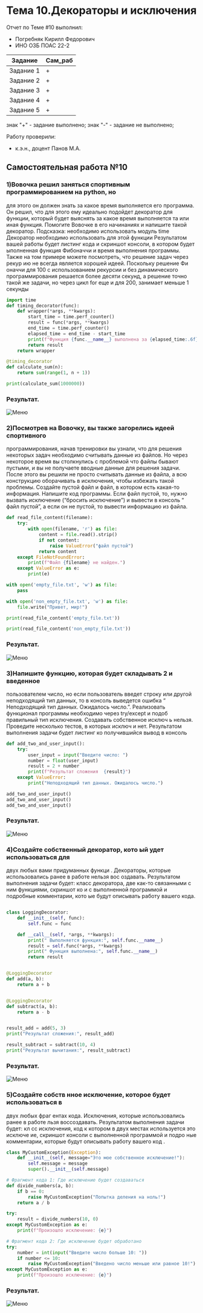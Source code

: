 
# Тема 10.Декораторы и исключения  
Отчет по Теме #10 выполнил:
- Погребняк Кирилл Федорович
- ИНО ОЗБ ПОАС 22-2

| Задание  | Сам_раб |
| ------ | ------ |
| Задание 1 | + | 
| Задание 2 | + | 
| Задание 3 | + | 
| Задание 4 | + | 
| Задание 5 | + | 



знак "+" - задание выполнено; знак "-" - задание не выполнено;

Работу проверили:
- к.э.н., доцент Панов М.А.

## Самостоятельная работа №10
### 1)Вовочка решил заняться спортивным программированием на python, но
для этого он должен знать за какое время выполняется его программа.
Он решил, что для этого ему идеально подойдет декоратор для
функции, который будет выяснять за какое время выполняется та или
иная функция. Помогите Вовочке в его начинаниях и напишите такой
декоратор.
Подсказка: необходимо использовать модуль time
Декоратор необходимо использовать для этой функции
Результатом вашей работы будет листинг кода и скриншот консоли, в
котором будет ыполненная функция Фибоначчи и время выполнения
программы.
Также на том примере можете посмотреть, что решение задач через
рекур ию не всегда является хорошей идеей. Поскольку решение
Фи оначчи для 100 с использованием рекурсии и без динамического
программирования решается более десяти секунд, а решение точно
такой же задачи, но через цикл for еще и для 200, занимает меньше 1
секунды



```python
import time
def timing_decorator(func):
    def wrapper(*args, **kwargs):
        start_time = time.perf_counter()
        result = func(*args, **kwargs)
        end_time = time.perf_counter()
        elapsed_time = end_time - start_time
        print(f"Функция {func.__name__} выполнена за {elapsed_time:.6f} секунд")
        return result
    return wrapper

@timing_decorator
def calculate_sum(n):
    return sum(range(1, n + 1))

print(calculate_sum(1000000))

```
### Результат.
![Меню](https://github.com/Fedorovich96/Software/blob/%D0%A2%D0%B5%D0%BC%D0%B0_10/pic/10-1.png)

### 2)Посмотрев на Вовочку, вы также загорелись идеей спортивного
программирования, начав тренировки вы узнали, что для решения
некоторых задач необходимо считывать данные из файлов. Но через
некоторое время вы столкнулись с проблемой что файлы бывают
пустыми, и вы не получаете вводные данные для решения задачи.
После этого вы решили не просто считывать данные из файла, а всю
конструкцию оборачивать в исключения, чтобы избежать такой
проблемы. Создайте пустой файл и файл, в котором есть какая-то
информация. Напишите код программы. Если файл пустой, то, нужно
вызвать исключение (“бросить исключение”) и вывести в консоль
“
файл пустой”, а если он не пустой, то вывести информацию из файла.



```python
def read_file_content(filename):
    try:
        with open(filename, 'r') as file:
            content = file.read().strip()
            if not content:
                raise ValueError("файл пустой")
            return content
    except FileNotFoundError:
        print(f"Файл {filename} не найден.")
    except ValueError as e:
        print(e)

with open('empty_file.txt', 'w') as file:
    pass

with open('non_empty_file.txt', 'w') as file:
    file.write("Привет, мир!")

print(read_file_content('empty_file.txt'))

print(read_file_content('non_empty_file.txt'))
```
### Результат.
![Меню](https://github.com/Fedorovich96/Software/blob/%D0%A2%D0%B5%D0%BC%D0%B0_10/pic/10-2.png)

### 3)Напишите функцию, которая будет складывать 2 и введенное
пользователем число, но если пользователь введет строку или другой
неподходящий тип данных, то в консоль выведется ошибка
“
Неподходящий тип данных. Ожидалось число.”. Реализовать
функционал программы необходимо через try/except и подоб
правильный тип исключения. Создавать собственное исключ
ь
нельзя. Проведите несколько тестов, в которых исключ
и нет. Результатом выполнения задачи будет листинг ко
получившийся вывод в консоль


```python
def add_two_and_user_input():
    try:
        user_input = input("Введите число: ")
        number = float(user_input)
        result = 2 + number
        print(f"Результат сложения  {result}")
    except ValueError:
        print("Неподходящий тип данных. Ожидалось число.")

add_two_and_user_input()
add_two_and_user_input()
add_two_and_user_input()


```
### Результат.
![Меню](https://github.com/Fedorovich96/Software/blob/%D0%A2%D0%B5%D0%BC%D0%B0_10/pic/10-3.png)

### 4)Создайте собственный декоратор, кото ый удет использоваться для
двух любых вами придуманных функци . Декораторы, которые
использовались ранее в работе нельзя вос оздавать. Результатом
выполнения задачи будет: класс декоратора, две как-то связанными с
ним функциями, скриншот ко
и с выполненной программой и
подробные комментарии, кото ые будут описывать работу вашего
кода.


```python

class LoggingDecorator:
    def __init__(self, func):
        self.func = func

    def __call__(self, *args, **kwargs):
        print(" Выполняется функция:", self.func.__name__)
        result = self.func(*args, **kwargs)
        print(" Функция выполнена:", self.func.__name__)
        return result


@LoggingDecorator
def add(a, b):
    return a + b


@LoggingDecorator
def subtract(a, b):
    return a - b


result_add = add(5, 3)
print("Результат сложения:", result_add)

result_subtract = subtract(10, 4)
print("Результат вычитания:", result_subtract)


```
### Результат.
![Меню](https://github.com/Fedorovich96/Software/blob/%D0%A2%D0%B5%D0%BC%D0%B0_10/pic/10-4.png)

### 5)Создайте собств нное исключение, которое будет использоваться в
двух любых фраг ентах кода. Исключения, которые использовались
ранее в работе льзя воссоздавать. Результатом выполнения задачи
будет: кл сс исключения, код к котором в двух местах используется это
исключе ие, скриншот консоли с выполненной программой и
подро ные комментарии, которые будут описывать работу вашего
код .


```python
class MyCustomException(Exception):
    def __init__(self, message="Это мое собственное исключение!"):
        self.message = message
        super().__init__(self.message)

# Фрагмент кода 1: Где исключение будет создаваться
def divide_numbers(a, b):
    if b == 0:
        raise MyCustomException("Попытка деления на ноль!")
    return a / b

try:
    result = divide_numbers(10, 0)
except MyCustomException as e:
    print(f"Произошло исключение: {e}")

# Фрагмент кода 2: Где исключение будет обработано
try:
    number = int(input("Введите число больше 10: "))
    if number <= 10:
        raise MyCustomException("Введено число меньше или равное 10!")
except MyCustomException as e:
    print(f"Произошло исключение: {e}")

```
### Результат.
![Меню](https://github.com/Fedorovich96/Software/blob/%D0%A2%D0%B5%D0%BC%D0%B0_10/pic/10-5.png)

